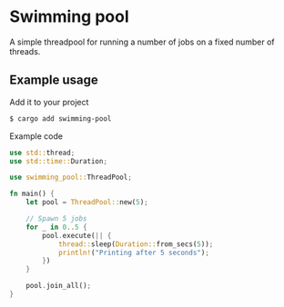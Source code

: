 # Swimming pool
A simple threadpool for running a number of jobs on a fixed number of threads.

## Example usage
Add it to your project
```sh
$ cargo add swimming-pool
```

Example code
```rs
use std::thread;
use std::time::Duration;

use swimming_pool::ThreadPool;

fn main() {
    let pool = ThreadPool::new(5);

    // Spawn 5 jobs
    for _ in 0..5 {
        pool.execute(|| {
            thread::sleep(Duration::from_secs(5));
            println!("Printing after 5 seconds");
        })
    }

    pool.join_all();
}
```
